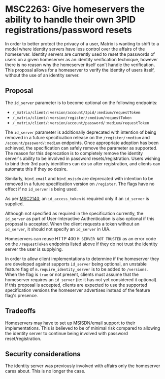 # MSC2263: Give homeservers the ability to handle their own 3PID registrations/password resets

In order to better protect the privacy of a user, Matrix is wanting to shift to
a model where identity servers have less control over the affairs of the homeserver.
Identity servers are currently used to reset the passwords of users on a given homeserver
as an identity verification technique, however there is no reason why the homeserver
itself can't handle the verification. This proposal allows for a homeserver to verify
the identity of users itself, without the use of an identity server.

## Proposal

The `id_server` parameter is to become optional on the following endpoints:

* `/_matrix/client/:version/account/3pid/:medium/requestToken`
* `/_matrix/client/:version/register/:medium/requestToken`
* `/_matrix/client/:version/account/password/:medium/requestToken`

The `id_server` parameter is additionally deprecated with intention of being removed
in a future specification release on the `/register/:medium` and `/account/password/:medium`
endpoints. Once appropriate adoption has been achieved, the specification can safely
remove the parameter as supported. The reason for this deprecation is to completely
remove the identity server's ability to be involved in password resets/registration.
Users wishing to bind their 3rd party identifiers can do so after registration, and
clients can automate this if they so desire.

Similarly, `bind_email` and `bind_msisdn` are deprecated with intention to be removed
in a future specification version on `/register`. The flags have no effect if no `id_server`
is being used.

As per [MSC2140](https://github.com/matrix-org/matrix-doc/pull/2140), an `id_access_token`
is required only if an `id_server` is supplied.

Although not specified as required in the specification currently, the `id_server`
as part of User-Interactive Authentication is also optional if this proposal is accepted.
When the client requests a token without an `id_server`, it should not specify an
`id_server` in UIA.

Homeservers can reuse HTTP 400 `M_SERVER_NOT_TRUSTED` as an error code on the `/requestToken`
endpoints listed above if they do not trust the identity server the user is supplying.

In order to allow client implementations to determine if the homeserver they are developed
against supports `id_server` being optional, an unstable feature flag of `m.require_identity_server`
is to be added to `/versions`. When the flag is `true` or not present, clients must assume
that the homeserver requires an `id_server` (ie: it has not yet considered it optional).
If this proposal is accepted, clients are expected to use the supported specification versions
the homeserver advertises instead of the feature flag's presence.

## Tradeoffs

Homeservers may have to set up MSISDN/email support to their implementations. This is believed
to be of minimal risk compared to allowing the identity server to continue being involved
with password reset/registration.

## Security considerations

The identity server was previously involved with affairs only the homeserver cares about.
This is no longer the case.
